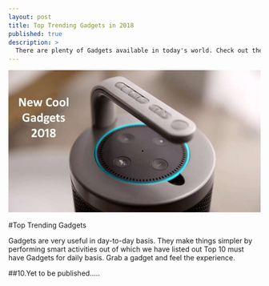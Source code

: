 ```yaml
---
layout: post
title: Top Trending Gadgets in 2018
published: true
description: >
  There are plenty of Gadgets available in today's world. Check out the top Trending Gadgets available in today's Market.
---
```


![Gadget](/assets/img/blog/gadget.jpg)

#Top Trending Gadgets

  Gadgets are very useful in day-to-day basis. They make things simpler by performing smart activities out of which we have listed out Top 10 must have Gadgets for daily basis. Grab a gadget and feel the experience.

##10.Yet to be published.....
